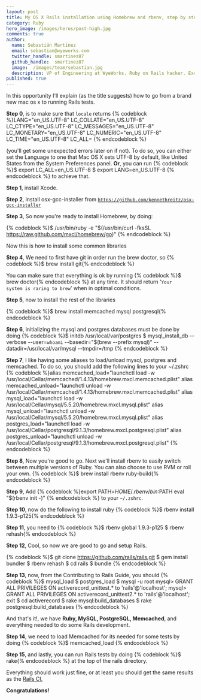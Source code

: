 ```yaml
---
layout: post
title: My OS X Rails installation using Homebrew and rbenv, step by step
category: Ruby
hero_image: /images/heros/post-high.jpg
comments: true
author:
  name: Sebastián Martínez
  email: sebastian@wyeworks.com
  twitter_handle: smartinez87
  github_handle:  smartinez87
  image:  /images/team/sebastian.jpg
  description: VP of Engineering at WyeWorks. Ruby on Rails hacker. ExceptionNotification maintainer. Coffee & bacon lover.
published: true
---
```

In this opportunity I'll explain (as the title suggests) how to go from a brand new mac os x to running Rails tests.

<!--more-->

<b>Step 0</b>, is to make sure that <code>locale</code> returns {% codeblock %}LANG="en_US.UTF-8"
LC_COLLATE="en_US.UTF-8"
LC_CTYPE="en_US.UTF-8"
LC_MESSAGES="en_US.UTF-8"
LC_MONETARY="en_US.UTF-8"
LC_NUMERIC="en_US.UTF-8"
LC_TIME="en_US.UTF-8"
LC_ALL=
{% endcodeblock %}

(you'll get some unexpected errors later on if not). To do so, you can either set the Language to one that Mac OS X sets UTF-8 by default, like United States from the System Preferences panel. 
<b>Or</b>, you can run
{% codeblock %}$ export LC_ALL=en_US.UTF-8
$ export LANG=en_US.UTF-8
{% endcodeblock %}
to achieve that.

<b>Step 1</b>, install Xcode.

<b>Step 2</b>, install osx-gcc-installer from <code>https://github.com/kennethreitz/osx-gcc-installer</code>

<b>Step 3</b>, So now you're ready to install Homebrew, by doing:

{% codeblock %}$ /usr/bin/ruby -e "$(/usr/bin/curl -fksSL https://raw.github.com/mxcl/homebrew/go)"
{% endcodeblock %}

Now this is how to install some common libraries

<b>Step 4</b>, We need to first have git in order run the brew doctor, so
{% codeblock %}$ brew install git{% endcodeblock %} 

You can make sure that everything is ok by running {% codeblock %}$ brew doctor{% endcodeblock %} at any time. It should return '<code>Your system is raring to brew</code>' when in optimal conditions.

<b>Step 5</b>, now to install the rest of the libraries

{% codeblock %}$ brew install memcached mysql postgresql{% endcodeblock %}

<b>Step 6</b>, initializing the mysql and postgres databases must be done by doing
{% codeblock %}$ initdb /usr/local/var/postgres
$ mysql_install_db --verbose --user=`whoami` --basedir="$(brew
--prefix mysql)" --datadir=/usr/local/var/mysql --tmpdir=/tmp
{% endcodeblock %}

<b>Step 7</b>, I like having some aliases to load/unload mysql, postgres and memcached. To do so, you should add the following lines to your ~/.zshrc
{% codeblock %}alias memcached_load="launchctl load -w /usr/local/Cellar/memcached/1.4.13/homebrew.mxcl.memcached.plist"
alias memcached_unload="launchctl unload -w /usr/local/Cellar/memcached/1.4.13/homebrew.mxcl.memcached.plist"
alias mysql_load="launchctl load -w /usr/local/Cellar/mysql/5.5.20/homebrew.mxcl.mysql.plist"
alias mysql_unload="launchctl unload -w /usr/local/Cellar/mysql/5.5.20/homebrew.mxcl.mysql.plist"
alias postgres_load="launchctl load -w /usr/local/Cellar/postgresql/9.1.3/homebrew.mxcl.postgresql.plist"
alias postgres_unload="launchctl unload -w /usr/local/Cellar/postgresql/9.1.3/homebrew.mxcl.postgresql.plist"
{% endcodeblock %}

<b>Step 8</b>, Now you're good to go. Next we'll install rbenv to easily switch between multiple versions of Ruby. You can also choose to use RVM or roll your own.
{% codeblock %}$ brew install rbenv ruby-build{% endcodeblock %}

<b>Step 9</b>, Add 
{% codeblock %}export PATH=$HOME/.rbenv/bin:$PATH
eval "$(rbenv init -)"
{% endcodeblock %}
to your <code>~/.zshrc</code>.

<b>Step 10</b>, now do the following to install ruby {% codeblock %}$ rbenv install 1.9.3-p125{% endcodeblock %}

<b>Step 11</b>, you need to {% codeblock %}$ rbenv global 1.9.3-p125
$ rbenv rehash{% endcodeblock %}

<b>Step 12</b>, Cool, so now we are good to go and setup Rails.

{% codeblock %}$ git clone https://github.com/rails/rails.git
$ gem install bundler
$ rbenv rehash
$ cd rails
$ bundle
{% endcodeblock %}

<b>Step 13</b>, now, from the Contributing to Rails Guide, you should 
{% codeblock %}$ mysql_load
$ postgres_load
$ mysql -u root
mysql> GRANT ALL PRIVILEGES ON activerecord_unittest.* to 'rails'@'localhost';
mysql> GRANT ALL PRIVILEGES ON activerecord_unittest2.* to 'rails'@'localhost';
exit
$ cd activerecord
$ rake mysql:build_databases
$ rake postgresql:build_databases
{% endcodeblock %}

And that's it!, we have <b>Ruby, MySQL, PostgreSQL, Memcached</b>, and everything needed to do some Rails development.

<b>Step 14</b>, we need to load Memcached for its needed for some tests by doing
{% codeblock %}$ memcached_load {% endcodeblock %}

<b>Step 15</b>, and lastly, you can run Rails tests by doing
{% codeblock %}$ rake{% endcodeblock %}
at the top of the rails directory.

Everything should work just fine, or at least you should get the same results as the [Rails CI.](http://travis-ci.org/#!/rails/rails)

<b>Congratulations! </b>
